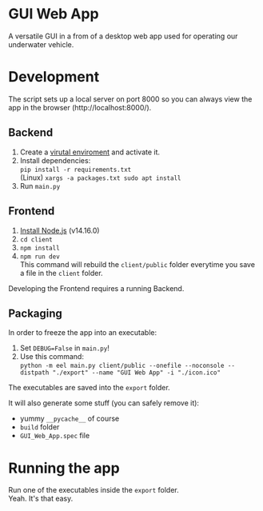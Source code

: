 # GUI Web App

A versatile GUI in a from of a desktop web app used for operating our underwater vehicle.

# Development

The script sets up a local server on port 8000 so you can always view the app in the browser (http://localhost:8000/).

## Backend

1. Create a [virutal enviroment](https://docs.python.org/3/tutorial/venv.html) and activate it.
2. Install dependencies:\
   `pip install -r requirements.txt`\
   (Linux) `xargs -a packages.txt sudo apt install`
3. Run `main.py`

## Frontend

1. [Install Node.js](https://docs.npmjs.com/downloading-and-installing-node-js-and-npm) (v14.16.0)
2. `cd client`
3. `npm install`
4. `npm run dev`\
   This command will rebuild the `client/public` folder everytime you save a file in the `client` folder.

Developing the Frontend requires a running Backend.

## Packaging

In order to freeze the app into an executable:

1. Set `DEBUG=False` in `main.py`!
2. Use this command:\
   `python -m eel main.py client/public --onefile --noconsole --distpath "./export" --name "GUI Web App" -i "./icon.ico"`

The executables are saved into the `export` folder.

It will also generate some stuff (you can safely remove it):

- yummy `__pycache__` of course
- `build` folder
- `GUI_Web_App.spec` file

# Running the app

Run one of the executables inside the `export` folder.\
Yeah. It's that easy.
